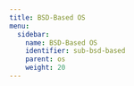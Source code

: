 ```yaml
---
title: BSD-Based OS
menu:
  sidebar:
    name: BSD-Based OS
    identifier: sub-bsd-based
    parent: os
    weight: 20
---
```

